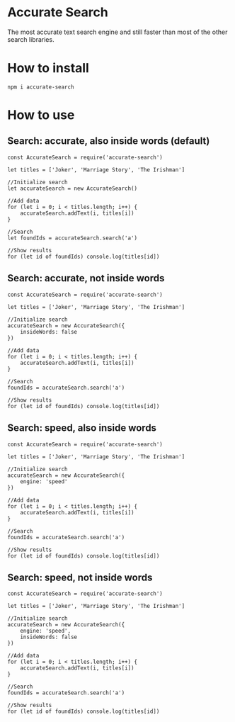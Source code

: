 # Accurate Search

The most accurate text search engine and still faster than most of the other search libraries.

# How to install

```
npm i accurate-search
```

# How to use

## Search: accurate, also inside words (default)

```
const AccurateSearch = require('accurate-search')

let titles = ['Joker', 'Marriage Story', 'The Irishman']

//Initialize search
let accurateSearch = new AccurateSearch()

//Add data
for (let i = 0; i < titles.length; i++) {
	accurateSearch.addText(i, titles[i])
}

//Search
let foundIds = accurateSearch.search('a')

//Show results
for (let id of foundIds) console.log(titles[id])
```

## Search: accurate, not inside words

```
const AccurateSearch = require('accurate-search')

let titles = ['Joker', 'Marriage Story', 'The Irishman']

//Initialize search
accurateSearch = new AccurateSearch({
	insideWords: false
})

//Add data
for (let i = 0; i < titles.length; i++) {
	accurateSearch.addText(i, titles[i])
}

//Search
foundIds = accurateSearch.search('a')

//Show results
for (let id of foundIds) console.log(titles[id])
```

## Search: speed, also inside words

```
const AccurateSearch = require('accurate-search')

let titles = ['Joker', 'Marriage Story', 'The Irishman']

//Initialize search
accurateSearch = new AccurateSearch({
	engine: 'speed'
})

//Add data
for (let i = 0; i < titles.length; i++) {
	accurateSearch.addText(i, titles[i])
}

//Search
foundIds = accurateSearch.search('a')

//Show results
for (let id of foundIds) console.log(titles[id])
```

## Search: speed, not inside words

```
const AccurateSearch = require('accurate-search')

let titles = ['Joker', 'Marriage Story', 'The Irishman']

//Initialize search
accurateSearch = new AccurateSearch({
	engine: 'speed',
	insideWords: false
})

//Add data
for (let i = 0; i < titles.length; i++) {
	accurateSearch.addText(i, titles[i])
}

//Search
foundIds = accurateSearch.search('a')

//Show results
for (let id of foundIds) console.log(titles[id])
```